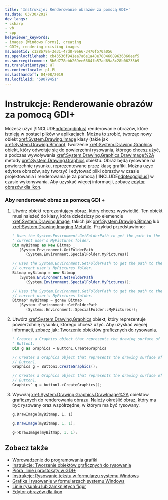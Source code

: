 ```yaml
---
title: 'Instrukcje: Renderowanie obrazów za pomocą GDI+'
ms.date: 03/30/2017
dev_langs:
- csharp
- vb
- cpp
helpviewer_keywords:
- images [Windows Forms], creating
- GDI+, rendering existing images
ms.assetid: c128b79a-3e31-47d8-9e66-3470f570a056
ms.openlocfilehash: cb43536f941ea7a6e1a48e78046089636360eef5
ms.sourcegitcommit: 5b6d778ebb269ee6684fb57ad69a8c28b06235b9
ms.translationtype: HT
ms.contentlocale: pl-PL
ms.lasthandoff: 04/08/2019
ms.locfileid: "59079451"
---
```

# <a name="how-to-render-images-with-gdi"></a>Instrukcje: Renderowanie obrazów za pomocą GDI+
Możesz użyć [!INCLUDE[ndptecgdiplus](../../../../includes/ndptecgdiplus-md.md)] renderowanie obrazów, które istnieją w postaci plików w aplikacjach. Można to zrobić, tworząc nowy obiekt <xref:System.Drawing.Image> klasy (takie jak <xref:System.Drawing.Bitmap>), tworzenie <xref:System.Drawing.Graphics> obiekt, który odwołuje się do powierzchni rysowania, którego chcesz użyć, a podczas wywoływania <xref:System.Drawing.Graphics.DrawImage%2A> metody <xref:System.Drawing.Graphics> obiektu. Obraz będą rysowane na powierzchnię rysunku, reprezentowane przez klasę grafiki. Można użyć edytora obrazów, aby tworzyć i edytować pliki obrazów w czasie projektowania i renderowania je za pomocą [!INCLUDE[ndptecgdiplus](../../../../includes/ndptecgdiplus-md.md)] w czasie wykonywania. Aby uzyskać więcej informacji, zobacz [edytor obrazów dla ikon](/cpp/windows/image-editor-for-icons).  
  
### <a name="to-render-an-image-with-gdi"></a>Aby renderować obraz za pomocą GDI +  
  
1.  Utwórz obiekt reprezentujący obraz, który chcesz wyświetlić. Ten obiekt musi należeć do klasy, która dziedziczy po elemencie <xref:System.Drawing.Image>, takich jak <xref:System.Drawing.Bitmap> lub <xref:System.Drawing.Imaging.Metafile>. Przykład przedstawiono:  
  
    ```vb  
    ' Uses the System.Environment.GetFolderPath to get the path to the   
    ' current user's MyPictures folder.  
    Dim myBitmap as New Bitmap _  
       (System.Environment.GetFolderPath _  
          (System.Environment.SpecialFolder.MyPictures))  
    ```  
  
    ```csharp  
    // Uses the System.Environment.GetFolderPath to get the path to the   
    // current user's MyPictures folder.  
    Bitmap myBitmap = new Bitmap  
       (System.Environment.GetFolderPath  
          (System.Environment.SpecialFolder.MyPictures));  
    ```  
  
    ```cpp  
    // Uses the System.Environment.GetFolderPath to get the path to the   
    // current user's MyPictures folder.  
    Bitmap^ myBitmap = gcnew Bitmap  
       (System::Environment::GetFolderPath  
          (System::Environment::SpecialFolder::MyPictures));  
    ```  
  
2.  Utwórz <xref:System.Drawing.Graphics> obiekt, który reprezentuje powierzchnię rysunku, którego chcesz użyć. Aby uzyskać więcej informacji, zobacz [jak: Tworzenie obiektów graficznych do rysowania](how-to-create-graphics-objects-for-drawing.md).  
  
    ```vb  
    ' Creates a Graphics object that represents the drawing surface of   
    ' Button1.  
    Dim g as Graphics = Button1.CreateGraphics  
    ```  
  
    ```csharp  
    // Creates a Graphics object that represents the drawing surface of   
    // Button1.  
    Graphics g = Button1.CreateGraphics();  
    ```  
  
    ```cpp  
    // Creates a Graphics object that represents the drawing surface of   
    // Button1.  
    Graphics^ g = button1->CreateGraphics();  
    ```  
  
3.  Wywołaj <xref:System.Drawing.Graphics.DrawImage%2A> obiektów graficznych do renderowania obrazu. Należy określić obraz, który ma być rysowany oraz współrzędne, w którym ma być rysowany.  
  
    ```vb  
    g.DrawImage(myBitmap, 1, 1)  
    ```  
  
    ```csharp  
    g.DrawImage(myBitmap, 1, 1);  
    ```  
  
    ```cpp  
    g->DrawImage(myBitmap, 1, 1);  
    ```  
  
## <a name="see-also"></a>Zobacz także

- [Wprowadzenie do programowania grafiki](getting-started-with-graphics-programming.md)
- [Instrukcje: Tworzenie obiektów graficznych do rysowania](how-to-create-graphics-objects-for-drawing.md)
- [Pióra, linie i prostokąty w GDI+](pens-lines-and-rectangles-in-gdi.md)
- [Instrukcje: Rysowanie tekstu w formularzu systemu Windows](how-to-draw-text-on-a-windows-form.md)
- [Grafika i rysowanie w formularzach systemu Windows](graphics-and-drawing-in-windows-forms.md)
- [Linie rysunku lub zamkniętych figur](/cpp/windows/drawing-lines-or-closed-figures-image-editor-for-icons)
- [Edytor obrazów dla ikon](/cpp/windows/image-editor-for-icons)
